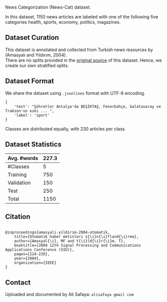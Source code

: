 News Categorization (News-Cat) dataset. 

In this dataset, 1150 news articles are labeled with one of the following five categories health, sports, economy, politics, magazines. 

## Dataset Curation

This dataset is annotated and collected from Turkish news resources by (Amasyalı and Yıldırım, 2004).  
There are no splits provided in the [original source](http://www.kemik.yildiz.edu.tr/veri_kumelerimiz.html) of this dataset. Hence, we create our own stratified splits. 

## Dataset Format

We share the dataset using `.jsonlines` format with UTF-8 encoding. 

```
{
    'text': "Şöhretler Antalya'da BEŞİKTAŞ, Fenerbahçe, Galatasaray ve Trabzon'un eski ... ",
    'label': 'sport'
}
```

Classes are distributed equally, with 230 articles per class. 

## Dataset Statistics


| Avg. #words           | 227.3       |
|---|---|
|  #Classes              | 5           |
| Training    |  750         |
| Validation           | 150         |
| Test                  | 250         |
| Total                | 1150        |

## Citation

```

@inproceedings{amasyali-yildirim-2004-otomatik,
    title={Otomatik haber metinleri s{\i}n{\i}fland{\i}rma},
    author={Amasyal{\i}, MF and Y{\i}ld{\i}r{\i}m, T},
    booktitle={2004 12th Signal Processing and Communications Applications Conference (SIU)},
    pages={224-226},
    year={2004},
    organization={IEEE}
}
```


## Contact

Uploaded and documented by Ali Safaya: `alisafaya gmail com`